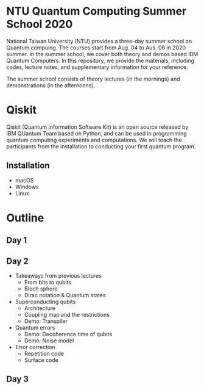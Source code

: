 # NTU Quantum Computing Summer School 2020
National Taiwan University (NTU) provides a three-day summer school on Quantum compuing. The courses start from Aug. 04 to Aus. 06 in 2020 summer. In the summer school, we cover both theory and demos based IBM Quantum Computers. In this repository, we provide the materials, including codes, lecture notes, and supplementary information for your reference.

The summer school consists of theory lectures (in the mornings) and demonstrations (in the afternoons).


# Qiskit
Qiskit (Quantum Information Software Kit) is an open source released by IBM QUantum Team based on Python, and can be used in programming quantum computing experiments and computations. We will teach the participants from the installation to conducting your first quantum program.

## Installation
- macOS
- Windows
- Linux


# Outline

## Day 1

## Day 2
- Takeaways from previous lectures
  - From bits to qubits
  - Bloch sphere
  - Dirac notation & Quantum states
- Superconducting qubits
  - Architecture
  - Coupling map and the restrictions
  - Demo: Transpiler
- Quantum errors
  - Demo: Decoherence time of qubits
  - Demo: Noise model
- Error correction
  - Repetition code
  - Surface code


## Day 3
